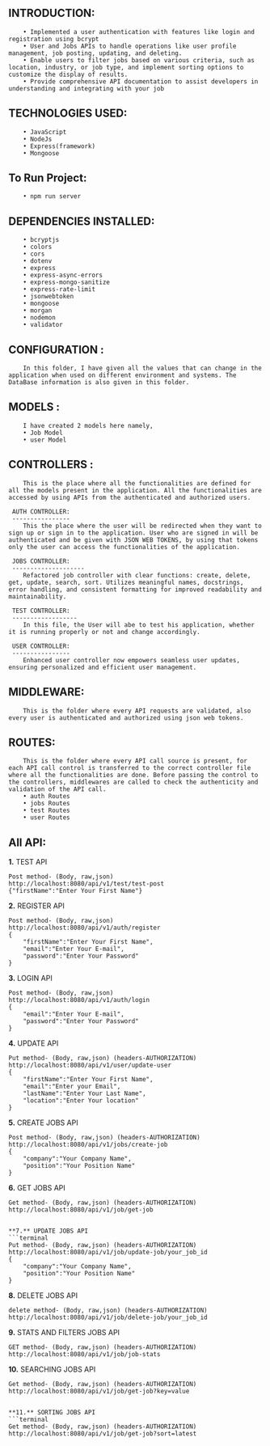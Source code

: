 INTRODUCTION:
-------------
        • Implemented a user authentication with features like login and registration using bcrypt
        • User and Jobs APIs to handle operations like user profile management, job posting, updating, and deleting.
        • Enable users to filter jobs based on various criteria, such as location, industry, or job type, and implement sorting options to customize the display of results.
        • Provide comprehensive API documentation to assist developers in understanding and integrating with your job

TECHNOLOGIES USED:
-------------------
        • JavaScript
        • NodeJs  
        • Express(framework)
        • Mongoose

To Run Project:
-------------------
        • npm run server


DEPENDENCIES INSTALLED:
------------------------
        • bcryptjs
        • colors
        • cors
        • dotenv
        • express
        • express-async-errors
        • express-mongo-sanitize
        • express-rate-limit
        • jsonwebtoken
        • mongoose
        • morgan
        • nodemon
        • validator


CONFIGURATION : 
---------------
        In this folder, I have given all the values that can change in the application when used on different environment and systems. The DataBase information is also given in this folder.

MODELS :
--------
        I have created 2 models here namely, 
        • Job Model
        • user Model


CONTROLLERS : 
-------------
        This is the place where all the functionalities are defined for all the models present in the application. All the functionalities are accessed by using APIs from the authenticated and authorized users.

     AUTH CONTROLLER:
     ----------------
        This the place where the user will be redirected when they want to sign up or sign in to the application. User who are signed in will be authenticated and be given with JSON WEB TOKENS, by using that tokens only the user can access the functionalities of the application.
    
     JOBS CONTROLLER:
     --------------------
        Refactored job controller with clear functions: create, delete, get, update, search, sort. Utilizes meaningful names, docstrings, error handling, and consistent formatting for improved readability and maintainability.

     TEST CONTROLLER:
     ------------------
        In this file, the User will abe to test his application, whether it is running properly or not and change accordingly.

     USER CONTROLLER:
     ----------------
        Enhanced user controller now empowers seamless user updates, ensuring personalized and efficient user management.

MIDDLEWARE:
-----------
        This is the folder where every API requests are validated, also every user is authenticated and authorized using json web tokens.

ROUTES:
-------
        This is the folder where every API call source is present, for each API call control is transferred to the correct controller file where all the functionalities are done. Before passing the control to the controllers, middlewares are called to check the authenticity and validation of the API call.
        • auth Routes
        • jobs Routes
        • test Routes
        • user Routes


All API:
-------------

**1.** TEST API
```terminal
Post method- (Body, raw,json)
http://localhost:8080/api/v1/test/test-post 
{"firstName":"Enter Your First Name"}
```


**2.** REGISTER API
```terminal
Post method- (Body, raw,json)
http://localhost:8080/api/v1/auth/register
{
    "firstName":"Enter Your First Name",
    "email":"Enter Your E-mail",
    "password":"Enter Your Password"
}
```



**3.** LOGIN API
```terminal
Post method- (Body, raw,json)
http://localhost:8080/api/v1/auth/login
{
    "email":"Enter Your E-mail",
    "password":"Enter Your Password"
}
```


**4.** UPDATE API
```terminal
Put method- (Body, raw,json) (headers-AUTHORIZATION)
http://localhost:8080/api/v1/user/update-user
{
    "firstName":"Enter Your First Name",
    "email":"Enter your Email",
    "lastName":"Enter Your Last Name",
    "location":"Enter Your location"
}
```


**5.** CREATE JOBS API
```terminal
Post method- (Body, raw,json) (headers-AUTHORIZATION)
http://localhost:8080/api/v1/jobs/create-job
{
    "company":"Your Company Name",
    "position":"Your Position Name"
}
```


**6.** GET JOBS API
```terminal
Get method- (Body, raw,json) (headers-AUTHORIZATION)
http://localhost:8080/api/v1/job/get-job


**7.** UPDATE JOBS API
```terminal
Put method- (Body, raw,json) (headers-AUTHORIZATION)
http://localhost:8080/api/v1/job/update-job/your_job_id
{
    "company":"Your Company Name",
    "position":"Your Position Name"
}
```


**8.** DELETE JOBS API
```terminal
delete method- (Body, raw,json) (headers-AUTHORIZATION)
http://localhost:8080/api/v1/job/delete-job/your_job_id
```


**9.** STATS AND FILTERS JOBS API
```terminal
GET method- (Body, raw,json) (headers-AUTHORIZATION)
http://localhost:8080/api/v1/job/job-stats
```


**10.** SEARCHING JOBS API
```terminal
Get method- (Body, raw,json) (headers-AUTHORIZATION)
http://localhost:8080/api/v1/job/get-job?key=value


**11.** SORTING JOBS API
```terminal
Get method- (Body, raw,json) (headers-AUTHORIZATION)
http://localhost:8080/api/v1/job/get-job?sort=latest
